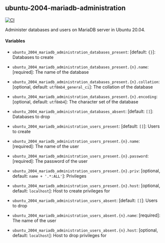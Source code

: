 ## ubuntu-2004-mariadb-administration

[![CI](https://github.com/nlware/ansible-ubuntu-2004-mariadb-administration/workflows/CI/badge.svg)](https://github.com/nlware/ansible-ubuntu-2004-mariadb-administration/actions?query=workflow%3ACI)

Administer databases and users on MariaDB server in Ubuntu 20.04.

#### Variables

* `ubuntu_2004_mariadb_administration_databases_present`: [default: `{}`]: Databases to create
* `ubuntu_2004_mariadb_administration_databases_present.{n}.name`: [required]: The name of the database
* `ubuntu_2004_mariadb_administration_databases_present.{n}.collation`: [optional, default: `utf8mb4_general_ci`]: The collation of the database
* `ubuntu_2004_mariadb_administration_databases_present.{n}.encoding`: [optional, default: `utf8mb4`]: The character set of the database

* `ubuntu_2004_mariadb_administration_databases_absent`: [default: `[]`]: Databases to drop

* `ubuntu_2004_mariadb_administration_users_present`: [default: `[]`]: Users to create
* `ubuntu_2004_mariadb_administration_users_present.{n}.name`: [required]: The name of the user
* `ubuntu_2004_mariadb_administration_users_present.{n}.password`: [required]: The password of the user
* `ubuntu_2004_mariadb_administration_users_present.{n}.priv`: [optional, default: `name + '.*:ALL'`]: Privileges
* `ubuntu_2004_mariadb_administration_users_present.{n}.host`: [optional, default: `localhost`]: Host to create privileges for

* `ubuntu_2004_mariadb_administration_users_absent`: [default: `[]`]: Users to drop
* `ubuntu_2004_mariadb_administration_users_absent.{n}.name`: [required]: The name of the user
* `ubuntu_2004_mariadb_administration_users_absent.{n}.host`: [optional, default: `localhost`]: Host to drop privileges for
